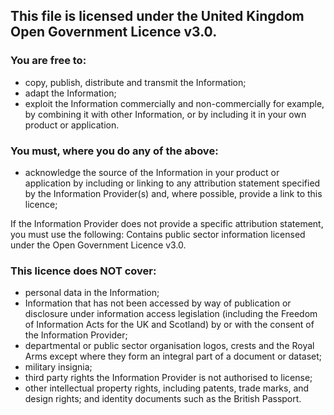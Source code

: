 ## This file is licensed under the United Kingdom Open Government Licence v3.0.

### You are free to:
- copy, publish, distribute and transmit the Information;
- adapt the Information;
- exploit the Information commercially and non-commercially for example, by combining it with other Information, or by including it in your own product or application.

### You must, where you do any of the above:
- acknowledge the source of the Information in your product or application by including or linking to any attribution statement specified by the Information Provider(s) and, where possible, provide a link to this licence;

If the Information Provider does not provide a specific attribution statement, you must use the following:
Contains public sector information licensed under the Open Government Licence v3.0.

### This licence does NOT cover:
- personal data in the Information;
- Information that has not been accessed by way of publication or disclosure under information access legislation (including the Freedom of Information Acts for the UK and Scotland) by or with the consent of the Information Provider;
- departmental or public sector organisation logos, crests and the Royal Arms except where they form an integral part of a document or dataset;
- military insignia;
- third party rights the Information Provider is not authorised to license;
- other intellectual property rights, including patents, trade marks, and design rights; and identity documents such as the British Passport.